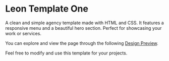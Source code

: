 # Leon Template One

A clean and simple agency template made with HTML and CSS. It features a responsive menu and a beautiful hero section. Perfect for showcasing your work or services.

You can explore and view the page through the following [Design Preview](https://abdulghani99i.github.io/design-leon-template).

Feel free to modify and use this template for your projects.
